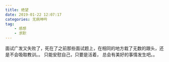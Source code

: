 ```yaml
---
title: 绝望
date: 2019-01-22 12:07:17
categories: 无病呻吟
tag:
	- 感想
	- 求职
---
```

面试广发又失败了，死在了之前那些面试题上，在相同的地方栽了无数的跟头，还是不会吸取教训。。
只能安慰自己，只要是活着， 总会有美好的事情发生吧。。